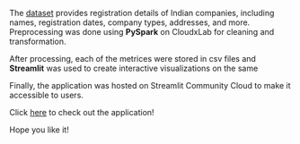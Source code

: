 The [dataset](https://www.kaggle.com/datasets/rowhitswami/all-indian-companies-registration-data-1900-2019) provides registration details of Indian companies, including names, registration dates, company types, addresses, and more.
Preprocessing was done using **PySpark** on CloudxLab for cleaning and transformation. 

After processing, each of the metrices were stored in csv files and **Streamlit** was used to create interactive visualizations on the same

Finally, the application was hosted on Streamlit Community Cloud to make it accessible to users. 

Click [here](https://viznu-company-stats.streamlit.app/) to check out the application!

Hope you like it!
